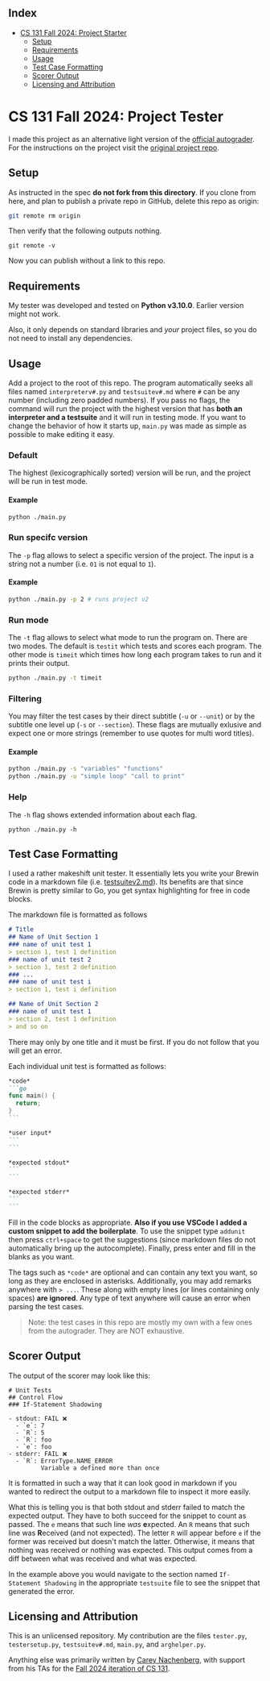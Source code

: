 Index
-

- [CS 131 Fall 2024: Project Starter](#cs-131-fall-2024-project-starter)
  - [Setup](#setup)
  - [Requirements](#requirements)
  - [Usage](#usage)
  - [Test Case Formatting](#test-case-formatting)
  - [Scorer Output](#scorer-output)
  - [Licensing and Attribution](#licensing-and-attribution)

# CS 131 Fall 2024: Project Tester

I made this project as an alternative light version of the [official autograder](https://github.com/UCLA-CS-131/fall-24-project-starter). For the instructions on the project visit the [original project repo](https://github.com/UCLA-CS-131/fall-24-autograder).

## Setup

As instructed in the spec **do not fork from this directory**. If you clone from here, and plan to publish a private repo in GitHub, delete this repo as origin:
```sh
git remote rm origin
```
Then verify that the following outputs nothing.
```
git remote -v
```
Now you can publish without a link to this repo.

## Requirements
My tester was developed and tested on **Python v3.10.0**. Earlier version might not work.

Also, it only depends on standard libraries and _your_ project files, so you do not need to install any dependencies.

## Usage
Add a project to the root of this repo. The program automatically seeks all files named `interpreterv#.py` and `testsuitev#.md` where `#` can be any number (including zero padded numbers). If you pass no flags, the command will run the project with the highest version that has **both an interpreter and a testsuite** and it will run in testing mode. If you want to change the behavior of how it starts up, `main.py` was made as simple as possible to make editing it easy.

### Default
The highest (lexicographically sorted) version will be run, and the project will be run in test mode.

#### Example
```sh
python ./main.py
```

### Run specifc version
The `-p` flag allows to select a specific version of the project. The input is a string not a number (i.e. `01` is not equal to `1`).

#### Example
```sh
python ./main.py -p 2 # runs project v2
```

### Run mode
The `-t` flag allows to select what mode to run the program on. There are two modes. The default is `testit` which tests and scores each program. The other mode is `timeit` which times how long each program takes to run and it prints their output.

```sh
python ./main.py -t timeit
```

### Filtering
You may filter the test cases by their direct subtitle (`-u` or `--unit`) or by the subtitle one level up (`-s` or `--section`). These flags are mutually exlusive and expect one or more strings (remember to use quotes for multi word titles).

#### Example

```sh
python ./main.py -s "variables" "functions"
python ./main.py -u "simple loop" "call to print"
```

### Help
The `-h` flag shows extended information about each flag.
```
python ./main.py -h
```

## Test Case Formatting
I used a rather makeshift unit tester. It essentially lets you write your Brewin code in a markdown file (i.e. [testsuitev2.md](./testsuitev2.md)). Its benefits are that since Brewin is pretty similar to Go, you get syntax highlighting for free in code blocks.

The markdown file is formatted as follows
```md
# Title
## Name of Unit Section 1
### name of unit test 1
> section 1, test 1 definition
### name of unit test 2
> section 1, test 2 definition
### ...
### name of unit test i
> section 1, test i definition

## Name of Unit Section 2
### name of unit test 1
> section 2, test 1 definition
> and so on
```

There may only by one title and it must be first. If you do not follow that you will get an error.

Each individual unit test is formatted as follows:
````md
*code*
```go
func main() {
  return;
}
```

*user input*
```
```

*expected stdout*
```
```

*expected stderr*
```
```
````

Fill in the code blocks as appropriate. **Also if you use VSCode I added a custom snippet to add the boilerplate**. To use the snippet type `addunit` then press `ctrl+space` to get the suggestions (since markdown files do not automatically bring up the autocomplete). Finally, press enter and fill in the blanks as you want.

The tags such as `*code*` are optional and can contain any text you want, so long as they are enclosed in asterisks. Additionally, you may add remarks anywhere with `> ...`. These along with empty lines (or lines containing only spaces) **are ignored**. Any type of text anywhere will cause an error when parsing the test cases.

> Note: the test cases in this repo are mostly my own with a few ones from the autograder. They are NOT exhaustive.

## Scorer Output
The output of the scorer may look like this:
```
# Unit Tests
## Control Flow
### If-Statement Shadowing

- stdout: FAIL ❌
  - `e`: 7
  - `R`: 5
  - `R`: foo
  - `e`: foo
- stderr: FAIL ❌
  - `R`: ErrorType.NAME_ERROR
         Variable a defined more than once
```
It is formatted in such a way that it can look good in markdown if you wanted to redirect the output to a markdown file to inspect it more easily.

What this is telling you is that both stdout and stderr failed to match the expected output. They have to both succeed for the snippet to count as passed. The `e` means that such line _was_ **e**xpected. An `R` means that such line was **R**eceived (and not expected). The letter `R` will appear before `e` if the former was received but doesn't match the latter. Otherwise, it means that nothing was received or nothing was expected. This output comes from a diff between what was received and what was expected.

In the example above you would navigate to the section named `If-Statement Shadowing` in the appropriate `testsuite` file to see the snippet that generated the error.

## Licensing and Attribution

This is an unlicensed repository. My contribution are the files `tester.py`, `testersetup.py`, `testsuitev#.md`, `main.py`, and `arghelper.py`.

Anything else was primarily written by [Carey Nachenberg](http://careynachenberg.weebly.com/), with support from his TAs for the [Fall 2024 iteration of CS 131](https://ucla-cs-131.github.io/fall-24-website/).
